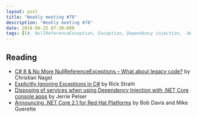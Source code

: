 ```yaml
---
layout: post
title: "Weekly meeting #78"
description: "Weekly meeting #78"
date: 2018-06-25 07:30:000
tags: [C#, NullReferenceException, Exception, Dependency injection, .Net Core]
--- 
```

 
## Reading

* [C# 8 & No More NullReferenceExceptions – What about legacy code?](https://csharp.christiannagel.com/2018/06/20/nonnullablereferencetypes/) by Christian Nagel
* [Explicitly Ignoring Exceptions in C#](https://weblog.west-wind.com/posts/2018/Jun/16/Explicitly-Ignoring-Exceptions-in-C) by Rick Strahl
* [Disposing of services when using Dependency Injection with .NET Core console apps](https://www.jerriepelser.com/blog/disposing-services-using-dependency-injection-net-core-console-apps/) by Jerrie Pelser
* [Announcing .NET Core 2.1 for Red Hat Platforms](https://developers.redhat.com/blog/2018/06/14/announcing-net-core-2-1-for-red-hat-platforms/) by Bob Davis and Mike Guerette